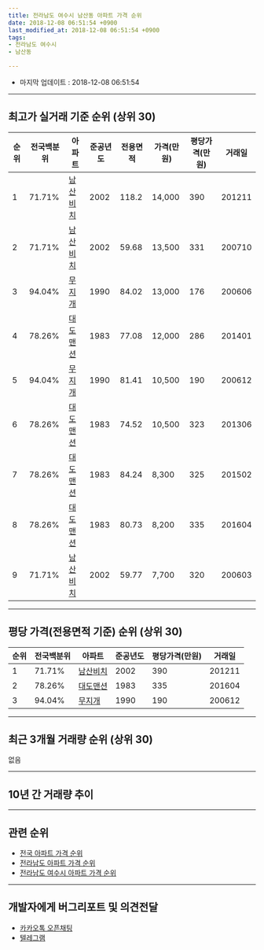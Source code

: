 ```yaml
---
title: 전라남도 여수시 남산동 아파트 가격 순위
date: 2018-12-08 06:51:54 +0900
last_modified_at: 2018-12-08 06:51:54 +0900
tags:
- 전라남도 여수시
- 남산동

---
```


* 마지막 업데이트 : 2018-12-08 06:51:54

---

## 최고가 실거래 기준 순위 (상위 30)


|순위|전국백분위|아파트|준공년도|전용면적|가격(만원)|평당가격(만원)|거래일|
|---|---|---|---|---|---|---|---|
|1|71.71%|[남산비치](https://search.naver.com/search.naver?query=%EC%A0%84%EB%9D%BC%EB%82%A8%EB%8F%84+%EC%97%AC%EC%88%98%EC%8B%9C+%EB%82%A8%EC%82%B0%EB%8F%99+%EB%82%A8%EC%82%B0%EB%B9%84%EC%B9%98)|2002|118.2|14,000|390|201211|
|2|71.71%|[남산비치](https://search.naver.com/search.naver?query=%EC%A0%84%EB%9D%BC%EB%82%A8%EB%8F%84+%EC%97%AC%EC%88%98%EC%8B%9C+%EB%82%A8%EC%82%B0%EB%8F%99+%EB%82%A8%EC%82%B0%EB%B9%84%EC%B9%98)|2002|59.68|13,500|331|200710|
|3|94.04%|[무지개](https://search.naver.com/search.naver?query=%EC%A0%84%EB%9D%BC%EB%82%A8%EB%8F%84+%EC%97%AC%EC%88%98%EC%8B%9C+%EB%82%A8%EC%82%B0%EB%8F%99+%EB%AC%B4%EC%A7%80%EA%B0%9C)|1990|84.02|13,000|176|200606|
|4|78.26%|[대도맨션](https://search.naver.com/search.naver?query=%EC%A0%84%EB%9D%BC%EB%82%A8%EB%8F%84+%EC%97%AC%EC%88%98%EC%8B%9C+%EB%82%A8%EC%82%B0%EB%8F%99+%EB%8C%80%EB%8F%84%EB%A7%A8%EC%85%98)|1983|77.08|12,000|286|201401|
|5|94.04%|[무지개](https://search.naver.com/search.naver?query=%EC%A0%84%EB%9D%BC%EB%82%A8%EB%8F%84+%EC%97%AC%EC%88%98%EC%8B%9C+%EB%82%A8%EC%82%B0%EB%8F%99+%EB%AC%B4%EC%A7%80%EA%B0%9C)|1990|81.41|10,500|190|200612|
|6|78.26%|[대도맨션](https://search.naver.com/search.naver?query=%EC%A0%84%EB%9D%BC%EB%82%A8%EB%8F%84+%EC%97%AC%EC%88%98%EC%8B%9C+%EB%82%A8%EC%82%B0%EB%8F%99+%EB%8C%80%EB%8F%84%EB%A7%A8%EC%85%98)|1983|74.52|10,500|323|201306|
|7|78.26%|[대도맨션](https://search.naver.com/search.naver?query=%EC%A0%84%EB%9D%BC%EB%82%A8%EB%8F%84+%EC%97%AC%EC%88%98%EC%8B%9C+%EB%82%A8%EC%82%B0%EB%8F%99+%EB%8C%80%EB%8F%84%EB%A7%A8%EC%85%98)|1983|84.24|8,300|325|201502|
|8|78.26%|[대도맨션](https://search.naver.com/search.naver?query=%EC%A0%84%EB%9D%BC%EB%82%A8%EB%8F%84+%EC%97%AC%EC%88%98%EC%8B%9C+%EB%82%A8%EC%82%B0%EB%8F%99+%EB%8C%80%EB%8F%84%EB%A7%A8%EC%85%98)|1983|80.73|8,200|335|201604|
|9|71.71%|[남산비치](https://search.naver.com/search.naver?query=%EC%A0%84%EB%9D%BC%EB%82%A8%EB%8F%84+%EC%97%AC%EC%88%98%EC%8B%9C+%EB%82%A8%EC%82%B0%EB%8F%99+%EB%82%A8%EC%82%B0%EB%B9%84%EC%B9%98)|2002|59.77|7,700|320|200603|


---

## 평당 가격(전용면적 기준) 순위 (상위 30)


|순위|전국백분위|아파트|준공년도|평당가격(만원)|거래일|
|---|---|---|---|---|---|
|1|71.71%|[남산비치](https://search.naver.com/search.naver?query=%EC%A0%84%EB%9D%BC%EB%82%A8%EB%8F%84+%EC%97%AC%EC%88%98%EC%8B%9C+%EB%82%A8%EC%82%B0%EB%8F%99+%EB%82%A8%EC%82%B0%EB%B9%84%EC%B9%98)|2002|390|201211|
|2|78.26%|[대도맨션](https://search.naver.com/search.naver?query=%EC%A0%84%EB%9D%BC%EB%82%A8%EB%8F%84+%EC%97%AC%EC%88%98%EC%8B%9C+%EB%82%A8%EC%82%B0%EB%8F%99+%EB%8C%80%EB%8F%84%EB%A7%A8%EC%85%98)|1983|335|201604|
|3|94.04%|[무지개](https://search.naver.com/search.naver?query=%EC%A0%84%EB%9D%BC%EB%82%A8%EB%8F%84+%EC%97%AC%EC%88%98%EC%8B%9C+%EB%82%A8%EC%82%B0%EB%8F%99+%EB%AC%B4%EC%A7%80%EA%B0%9C)|1990|190|200612|


---

## 최근 3개월 거래량 순위 (상위 30)

없음

---

## 10년 간 거래량 추이


<div style="width:100%;">
    <canvas id="deal_progress" height="250"></canvas>
</div>

<script>
new Chart(document.getElementById("deal_progress"), {
    type: 'line',
    data: {
        labels: ['200812','200901','200902','200903','200904','200905','200906','200907','200908','200909','200910','200911','200912','201001','201002','201003','201004','201005','201006','201007','201008','201009','201010','201011','201012','201101','201102','201103','201104','201105','201106','201107','201108','201109','201110','201111','201112','201201','201202','201203','201204','201205','201206','201207','201208','201209','201210','201211','201212','201301','201302','201303','201304','201305','201306','201307','201308','201309','201310','201311','201312','201401','201402','201403','201404','201405','201406','201407','201408','201409','201410','201411','201412','201501','201502','201503','201504','201505','201506','201507','201508','201509','201510','201511','201512','201601','201602','201603','201604','201605','201606','201607','201608','201609','201610','201611','201612','201701','201702','201703','201704','201705','201706','201707','201708','201709','201710','201711','201712','201801','201802','201803','201804','201805','201806','201807','201808','201809','201810','201811','201812'],
        datasets: [{
            label: '실거래 수',
            pointRadius: 1,
            data: [0, 1, 0, 0, 0, 3, 0, 0, 0, 0, 0, 1, 0, 0, 2, 0, 0, 1, 1, 0, 1, 0, 1, 1, 0, 0, 0, 0, 0, 1, 0, 0, 0, 0, 1, 2, 0, 0, 1, 0, 1, 1, 0, 0, 0, 0, 0, 1, 0, 0, 1, 1, 1, 0, 1, 0, 0, 0, 2, 0, 1, 1, 0, 1, 0, 0, 0, 0, 0, 2, 0, 0, 0, 0, 1, 0, 1, 1, 1, 1, 0, 1, 1, 0, 0, 0, 0, 0, 1, 0, 1, 1, 0, 0, 1, 0, 0, 0, 1, 1, 1, 0, 1, 0, 0, 1, 0, 1, 0, 0, 0, 0, 0, 1, 0, 0, 0, 0, 0, 0, 0],
            borderColor: "rgba(255, 201, 14, 1)",
            backgroundColor: "rgba(255, 201, 14, 0.5)",
            fill: true,
        }]
    },
    options: {
        responsive: true,
        title: {
            display: true,
            text: '10년간 거래량 추이'
        },
        tooltips: {
            mode: 'index',
            intersect: false,
        },
        hover: {
            mode: 'nearest',
            intersect: true
        },
        scales: {
            xAxes: [{
                display: true,
                scaleLabel: {
                    display: true,
                    labelString: '년/월'
                }
            }],
            yAxes: [{
                display: true,
                ticks: {
                    suggestedMin: 0,
                },
                scaleLabel: {
                    display: true,
                    labelString: '실거래 수'
                }
            }]
        }
    }
});

</script>


---

## 관련 순위

- [전국 아파트 가격 순위](https://inasie.github.io/apt-ranking/전국)
- [전라남도 아파트 가격 순위](https://inasie.github.io/apt-ranking/전라남도)
- [전라남도 여수시 아파트 가격 순위](https://inasie.github.io/apt-ranking/전라남도-여수시)


---

## 개발자에게 버그리포트 및 의견전달

- [카카오톡 오픈채팅](https://open.kakao.com/o/gLJUAP4)
- [텔레그램](https://t.me/inasie)


